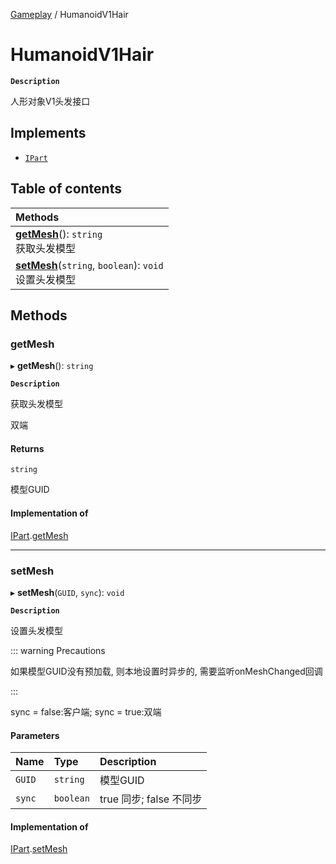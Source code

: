 [Gameplay](../modules/Gameplay.Gameplay.md) / HumanoidV1Hair

# HumanoidV1Hair <Badge type="tip" text="Class" /> <Score text="HumanoidV1Hair" />

**`Description`**

人形对象V1头发接口

## Implements

- [`IPart`](../interfaces/Gameplay.IPart.md)

## Table of contents

| Methods |
| :-----|
| **[getMesh](Gameplay.HumanoidV1Hair.md#getmesh)**(): `string` <br> 获取头发模型|
| **[setMesh](Gameplay.HumanoidV1Hair.md#setmesh)**(`string`, `boolean`): `void` <br> 设置头发模型|

## Methods

### getMesh <Score text="getMesh" /> 

▸ **getMesh**(): `string` <Badge type="tip" text="other" />

**`Description`**

获取头发模型

双端

#### Returns

`string`

模型GUID

#### Implementation of

[IPart](../interfaces/Gameplay.IPart.md).[getMesh](../interfaces/Gameplay.IPart.md#getmesh)

___

### setMesh <Score text="setMesh" /> 

▸ **setMesh**(`GUID`, `sync`): `void` <Badge type="tip" text="other" />

**`Description`**

设置头发模型

::: warning Precautions

如果模型GUID没有预加载, 则本地设置时异步的, 需要监听onMeshChanged回调

:::

sync = false:客户端;
sync = true:双端

#### Parameters

| Name | Type | Description |
| :------ | :------ | :------ |
| `GUID` | `string` | 模型GUID |
| `sync` | `boolean` | true 同步; false 不同步 |


#### Implementation of

[IPart](../interfaces/Gameplay.IPart.md).[setMesh](../interfaces/Gameplay.IPart.md#setmesh)
